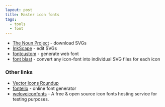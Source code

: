 ```yaml
---
layout: post
title: Master icon fonts
tags:
  - tools
  - font
---
```


 - [The Noun Project](https://thenounproject.com/) - download SVGs
 - [InkScape](https://inkscape.org/) - edit SVGs
 - [fontcustom](http://fontcustom.com/) - generate web font
 - [font blast](https://www.npmjs.com/package/font-blast) - convert any icon-font into individual SVG files for each icon

### Other links
 - [Vector Icons Roundup](http://tagliala.github.io/vectoriconsroundup/)
 - [fontello](http://fontello.com/) - online font generator
 - [weloveiconfonts](http://weloveiconfonts.com/) - A free & open source icon fonts hosting service for testing purposes.

